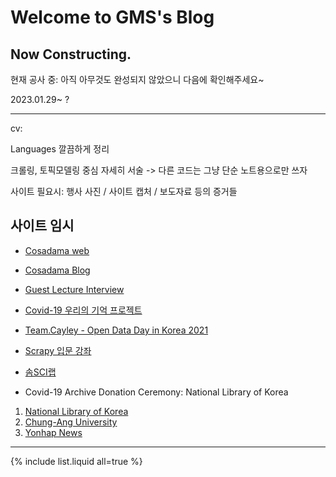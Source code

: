 # Welcome to GMS's Blog

## Now Constructing.

현재 공사 중: 아직 아무것도 완성되지 않았으니 다음에 확인해주세요~

2023.01.29~ ?

---

cv:

Languages 깔끔하게 정리

크롤링, 토픽모델링 중심 자세히 서술 -> 다른 코드는 그냥 단순 노트용으로만 쓰자

사이트 필요시: 행사 사진 / 사이트 캡처 / 보도자료 등의 증거들

## 사이트 임시

* [Cosadama web](https://cosadama.github.io/cosadama/)
* [Cosadama Blog](https://blog.cosadama.com/)
* [Guest Lecture Interview](https://youtu.be/kQ_cynq0Yik?t=3060)
* [Covid-19 우리의 기억 프로젝트](http://okfn.kr/projects/covid-19-our-memory/index.html)
* [Team.Cayley - Open Data Day in Korea 2021](https://www.youtube.com/watch?v=L3i_Rng3i5s)
* [Scrapy 입문 강좌](https://www.edwith.org/Intro-to-Scrapy)
* [솜SCI랩](https://sites.google.com/view/somssi-lab/%ED%99%88?authuser=0)


* Covid-19 Archive Donation Ceremony: National Library of Korea
1. [National Library of Korea](https://www.nl.go.kr/NL/contents/N50603000000.do?schM=view&id=42002&schBcid=normal0302)
2. [Chung-Ang University](https://news.cau.ac.kr/cms/FR_CON/BoardView.do?MENU_ID=10&CONTENTS_NO=&SITE_NO=5&BOARD_SEQ=1&BBS_SEQ=6611)
3. [Yonhap News](https://www.yna.co.kr/view/PYH20220210250800013)

---

{% include list.liquid all=true %}
